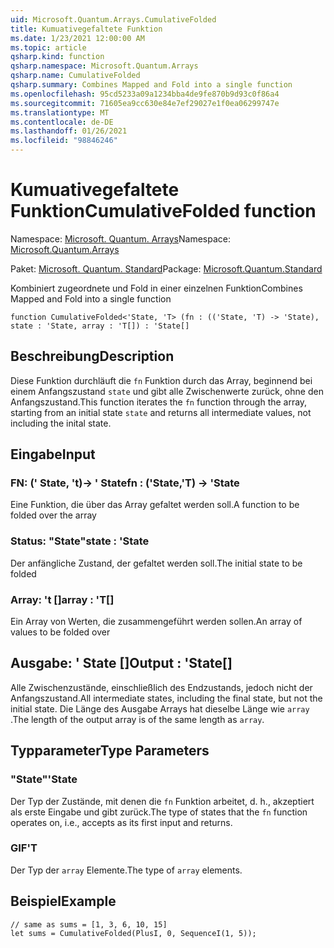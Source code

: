 ```yaml
---
uid: Microsoft.Quantum.Arrays.CumulativeFolded
title: Kumuativegefaltete Funktion
ms.date: 1/23/2021 12:00:00 AM
ms.topic: article
qsharp.kind: function
qsharp.namespace: Microsoft.Quantum.Arrays
qsharp.name: CumulativeFolded
qsharp.summary: Combines Mapped and Fold into a single function
ms.openlocfilehash: 95cd5233a09a1234bba4de9fe870b9d93c0f86a4
ms.sourcegitcommit: 71605ea9cc630e84e7ef29027e1f0ea06299747e
ms.translationtype: MT
ms.contentlocale: de-DE
ms.lasthandoff: 01/26/2021
ms.locfileid: "98846246"
---
```

# <a name="cumulativefolded-function"></a><span data-ttu-id="1c318-102">Kumuativegefaltete Funktion</span><span class="sxs-lookup"><span data-stu-id="1c318-102">CumulativeFolded function</span></span>

<span data-ttu-id="1c318-103">Namespace: [Microsoft. Quantum. Arrays](xref:Microsoft.Quantum.Arrays)</span><span class="sxs-lookup"><span data-stu-id="1c318-103">Namespace: [Microsoft.Quantum.Arrays](xref:Microsoft.Quantum.Arrays)</span></span>

<span data-ttu-id="1c318-104">Paket: [Microsoft. Quantum. Standard](https://nuget.org/packages/Microsoft.Quantum.Standard)</span><span class="sxs-lookup"><span data-stu-id="1c318-104">Package: [Microsoft.Quantum.Standard](https://nuget.org/packages/Microsoft.Quantum.Standard)</span></span>


<span data-ttu-id="1c318-105">Kombiniert zugeordnete und Fold in einer einzelnen Funktion</span><span class="sxs-lookup"><span data-stu-id="1c318-105">Combines Mapped and Fold into a single function</span></span>

```qsharp
function CumulativeFolded<'State, 'T> (fn : (('State, 'T) -> 'State), state : 'State, array : 'T[]) : 'State[]
```


## <a name="description"></a><span data-ttu-id="1c318-106">Beschreibung</span><span class="sxs-lookup"><span data-stu-id="1c318-106">Description</span></span>

<span data-ttu-id="1c318-107">Diese Funktion durchläuft die `fn` Funktion durch das Array, beginnend bei einem Anfangszustand `state` und gibt alle Zwischenwerte zurück, ohne den Anfangszustand.</span><span class="sxs-lookup"><span data-stu-id="1c318-107">This function iterates the `fn` function through the array, starting from an initial state `state` and returns all intermediate values, not including the inital state.</span></span>

## <a name="input"></a><span data-ttu-id="1c318-108">Eingabe</span><span class="sxs-lookup"><span data-stu-id="1c318-108">Input</span></span>

### <a name="fn--statet---state"></a><span data-ttu-id="1c318-109">FN: (' State, 't)-> ' State</span><span class="sxs-lookup"><span data-stu-id="1c318-109">fn : ('State,'T) -> 'State</span></span>

<span data-ttu-id="1c318-110">Eine Funktion, die über das Array gefaltet werden soll.</span><span class="sxs-lookup"><span data-stu-id="1c318-110">A function to be folded over the array</span></span>


### <a name="state--state"></a><span data-ttu-id="1c318-111">Status: "State"</span><span class="sxs-lookup"><span data-stu-id="1c318-111">state : 'State</span></span>

<span data-ttu-id="1c318-112">Der anfängliche Zustand, der gefaltet werden soll.</span><span class="sxs-lookup"><span data-stu-id="1c318-112">The initial state to be folded</span></span>


### <a name="array--t"></a><span data-ttu-id="1c318-113">Array: 't []</span><span class="sxs-lookup"><span data-stu-id="1c318-113">array : 'T[]</span></span>

<span data-ttu-id="1c318-114">Ein Array von Werten, die zusammengeführt werden sollen.</span><span class="sxs-lookup"><span data-stu-id="1c318-114">An array of values to be folded over</span></span>



## <a name="output--state"></a><span data-ttu-id="1c318-115">Ausgabe: ' State []</span><span class="sxs-lookup"><span data-stu-id="1c318-115">Output : 'State[]</span></span>

<span data-ttu-id="1c318-116">Alle Zwischenzustände, einschließlich des Endzustands, jedoch nicht der Anfangszustand.</span><span class="sxs-lookup"><span data-stu-id="1c318-116">All intermediate states, including the final state, but not the initial state.</span></span>
<span data-ttu-id="1c318-117">Die Länge des Ausgabe Arrays hat dieselbe Länge wie `array` .</span><span class="sxs-lookup"><span data-stu-id="1c318-117">The length of the output array is of the same length as `array`.</span></span>

## <a name="type-parameters"></a><span data-ttu-id="1c318-118">Typparameter</span><span class="sxs-lookup"><span data-stu-id="1c318-118">Type Parameters</span></span>

### <a name="state"></a><span data-ttu-id="1c318-119">"State"</span><span class="sxs-lookup"><span data-stu-id="1c318-119">'State</span></span>

<span data-ttu-id="1c318-120">Der Typ der Zustände, mit denen die `fn` Funktion arbeitet, d. h., akzeptiert als erste Eingabe und gibt zurück.</span><span class="sxs-lookup"><span data-stu-id="1c318-120">The type of states that the `fn` function operates on, i.e., accepts as its first input and returns.</span></span>
### <a name="t"></a><span data-ttu-id="1c318-121">GIF</span><span class="sxs-lookup"><span data-stu-id="1c318-121">'T</span></span>

<span data-ttu-id="1c318-122">Der Typ der `array` Elemente.</span><span class="sxs-lookup"><span data-stu-id="1c318-122">The type of `array` elements.</span></span>

## <a name="example"></a><span data-ttu-id="1c318-123">Beispiel</span><span class="sxs-lookup"><span data-stu-id="1c318-123">Example</span></span>

```qsharp
// same as sums = [1, 3, 6, 10, 15]
let sums = CumulativeFolded(PlusI, 0, SequenceI(1, 5));
```
